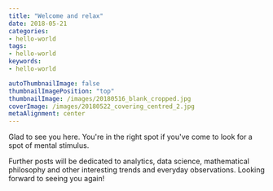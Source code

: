 ```yaml
---
title: "Welcome and relax"
date: 2018-05-21
categories:
- hello-world
tags:
- hello-world
keywords:
- hello-world

autoThumbnailImage: false
thumbnailImagePosition: "top"
thumbnailImage: /images/20180516_blank_cropped.jpg
coverImage: /images/20180522_covering_centred_2.jpg
metaAlignment: center
---
```

Glad to see you here. You're in the right spot if you've come to look for a spot of mental stimulus.

<!--more-->

<!--![starry_night](/img/20180516_blank.jpg)-->
Further posts will be dedicated to analytics, data science, mathematical philosophy and other interesting trends and everyday observations. Looking forward to seeing you again!